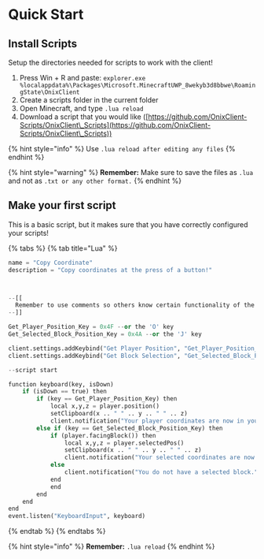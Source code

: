 # Quick Start

## Install Scripts

Setup the directories needed for scripts to work with the client!

1. Press Win + R and paste: `explorer.exe %localappdata%\Packages\Microsoft.MinecraftUWP_8wekyb3d8bbwe\RoamingState\OnixClient`
2. Create a scripts folder in the current folder
3. Open Minecraft, and type `.lua reload`
4. Download a script that you would like ([https://github.com/OnixClient-Scripts/OnixClient\_Scripts](https://github.com/OnixClient-Scripts/OnixClient\_Scripts))

{% hint style="info" %}
Use `.lua reload after editing any files`
{% endhint %}

{% hint style="warning" %}
**Remember:** Make sure to save the files as `.lua` and not as `.txt or any other format.`
{% endhint %}

## Make your first script

This is a basic script, but it makes sure that you have correctly configured your scripts!

{% tabs %}
{% tab title="Lua" %}
```python
name = "Copy Coordinate"
description = "Copy coordinates at the press of a button!"



--[[
  Remember to use comments so others know certain functionality of the code!
--]]

Get_Player_Position_Key = 0x4F --or the 'O' key
Get_Selected_Block_Position_Key = 0x4A --or the 'J' key

client.settings.addKeybind("Get Player Position", "Get_Player_Position_Key")
client.settings.addKeybind("Get Block Selection", "Get_Selected_Block_Position_Key")

--script start

function keyboard(key, isDown)
    if (isDown == true) then
        if (key == Get_Player_Position_Key) then
            local x,y,z = player.position()
            setClipboard(x .. " " .. y .. " " .. z)
            client.notification("Your player coordinates are now in your clipboard!")
        else if (key == Get_Selected_Block_Position_Key) then
            if (player.facingBlock()) then
                local x,y,z = player.selectedPos()
                setClipboard(x .. " " .. y .. " " .. z)
                client.notification("Your selected coordinates are now in your clipboard!")
            else
                client.notification("You do not have a selected block.")
            end
            end
        end
    end
end
event.listen("KeyboardInput", keyboard)
```
{% endtab %}
{% endtabs %}

{% hint style="info" %}
**Remember:** `.lua reload`
{% endhint %}

